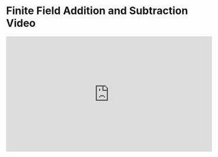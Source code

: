 # Finite Field Addition and Subtraction Video

<iframe width="560" height="315" src="https://www.youtube.com/embed/lpuuUXEbG1I?rel=0" frameborder="0" allow="accelerometer; autoplay; encrypted-media; gyroscope; picture-in-picture" allowfullscreen></iframe>
